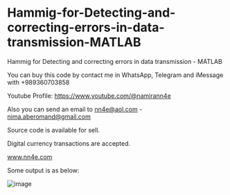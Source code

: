 # Hammig-for-Detecting-and-correcting-errors-in-data-transmission-MATLAB
Hammig for Detecting and correcting errors in data transmission - MATLAB

You can buy this code by contact me in WhatsApp, Telegram and iMessage with +989360703858

Youtube Profile: https://www.youtube.com/@namirann4e

Also you can send an email to nn4e@aol.com - nima.aberomand@gmail.com

Source code is available for sell.

Digital currency transactions are accepted.

www.nn4e.com

Some output is as below:

![image](https://github.com/user-attachments/assets/7bd3c40e-ac51-46b0-ab03-1da36dc51d56)
